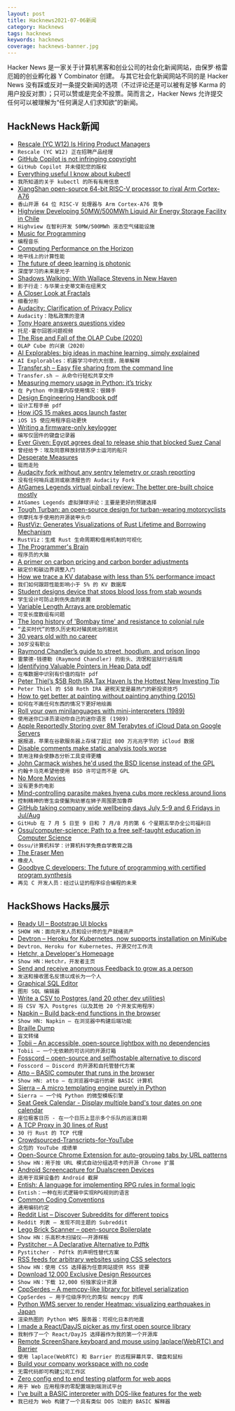 ```yaml
---
layout: post
title: Hacknews2021-07-06新闻
category: Hacknews
tags: hacknews
keywords: hacknews
coverage: hacknews-banner.jpg
---
```


Hacker News 是一家关于计算机黑客和创业公司的社会化新闻网站，由保罗·格雷厄姆的创业孵化器 Y Combinator 创建。
与其它社会化新闻网站不同的是 Hacker News 没有踩或反对一条提交新闻的选项（不过评论还是可以被有足够 Karma 的用户投反对票）；只可以赞或是完全不投票。简而言之，Hacker News 允许提交任何可以被理解为“任何满足人们求知欲”的新闻。

## HackNews Hack新闻


- [Rescale (YC W12) Is Hiring Product Managers](https://jobs.lever.co/rescale/399a7fc1-8318-49fa-a73d-3a1eb7a50c3b?lever-origin=applied&lever-source%5B%5D=Hacker%20News)
- `Rescale (YC W12) 正在招聘产品经理`
- [GitHub Copilot is not infringing copyright](https://juliareda.eu/2021/07/github-copilot-is-not-infringing-your-copyright/)
- `GitHub Copilot 并未侵犯您的版权`
- [Everything useful I know about kubectl](https://www.atomiccommits.io/everything-useful-i-know-about-kubectl/)
- `我所知道的关于 kubectl 的所有有用信息`
- [XiangShan open-source 64-bit RISC-V processor to rival Arm Cortex-A76](https://www.cnx-software.com/2021/07/05/xiangshan-open-source-64-bit-risc-v-processor-rival-arm-cortex-a76/)
- `香山开源 64 位 RISC-V 处理器与 Arm Cortex-A76 竞争`
- [Highview Developing 50MW/500MWh Liquid Air Energy Storage Facility in Chile](https://highviewpower.com/news_announcement/highview-enlasa-developing-50mw-500mwh-liquid-air-energy-storage-facility-in-the-atacama-region-of-chile/)
- `Highview 在智利开发 50MW/500MWh 液态空气储能设施`
- [Music for Programming](https://www.musicforprogramming.net/)
- `编程音乐`
- [Computing Performance on the Horizon](https://brendangregg.com/blog/2021-07-05/computing-performance-on-the-horizon.html)
- `地平线上的计算性能`
- [The future of deep learning is photonic](https://spectrum.ieee.org/computing/hardware/the-future-of-deep-learning-is-photonic)
- `深度学习的未来是光子`
- [Shadows Walking: With Wallace Stevens in New Haven](https://lareviewofbooks.org/article/shadows-walking-with-wallace-stevens-in-new-haven/)
- `影子行走：与华莱士史蒂文斯在纽黑文`
- [A Closer Look at Fractals](https://blog.fract.al/post/62180302979/a-closer-look-at-fractals)
- `细看分形`
- [Audacity: Clarification of Privacy Policy](https://github.com/audacity/audacity/discussions/1225)
- `Audacity：隐私政策的澄清`
- [Tony Hoare answers questions video](https://www.newton.ac.uk/seminar/20210607180018301/)
- `托尼·霍尔回答问题视频`
- [The Rise and Fall of the OLAP Cube (2020)](https://www.holistics.io/blog/the-rise-and-fall-of-the-olap-cube/)
- `OLAP Cube 的兴衰（2020）`
- [AI Explorables: big ideas in machine learning, simply explained](https://pair.withgoogle.com/explorables/)
- `AI Explorables：机器学习中的大创意，简单解释`
- [Transfer.sh – Easy file sharing from the command line](https://transfer.sh)
- `Transfer.sh – 从命令行轻松共享文件`
- [Measuring memory usage in Python: it’s tricky](https://pythonspeed.com/articles/measuring-memory-python/)
- `在 Python 中测量内存使用情况：很棘手`
- [Design Engineering Handbook pdf](https://marketing.invisionapp-cdn.com/www-assets.invisionapp.com/epubs/InVision_DesignEngineeringHandbook.pdf)
- `设计工程手册 pdf`
- [How iOS 15 makes apps launch faster](https://medium.com/geekculture/how-ios-15-makes-your-app-launch-faster-51cf0aa6c520)
- `iOS 15 使应用程序启动更快`
- [Writing a firmware-only keylogger](https://8051enthusiast.github.io/2021/07/05/002-wifi_fun.html)
- `编写仅固件的键盘记录器`
- [Ever Given: Egypt agrees deal to release ship that blocked Suez Canal](https://www.bbc.com/news/world-middle-east-57719551)
- `曾经给予：埃及同意释放封锁苏伊士运河的船只`
- [Desperate Measures](https://www.historytoday.com/archive/history-matters/desperate-measures)
- `铤而走险`
- [Audacity fork without any sentry telemetry or crash reporting](https://github.com/cookiengineer/audacity)
- `没有任何哨兵遥测或崩溃报告的 Audacity Fork`
- [AtGames Legends virtual pinball review: The better pre-built choice mostly](https://arstechnica.com/gaming/2021/07/atgames-legends-virtual-pinball-review-the-better-pre-built-choice-mostly/)
- `AtGames Legends 虚拟弹球评论：主要是更好的预建选择`
- [Tough Turban: an open-source design for turban-wearing motorcyclists](https://toughturban.com/)
- `供摩托车手使用的开源装甲头巾`
- [RustViz: Generates Visualizations of Rust Lifetime and Borrowing Mechanism](https://github.com/rustviz/rustviz)
- `RustViz：生成 Rust 生命周期和借用机制的可视化`
- [The Programmer's Brain](https://www.manning.com/books/the-programmers-brain)
- `程序员的大脑`
- [A primer on carbon pricing and carbon border adjustments](https://economics.td.com/esg-carbon-report)
- `碳定价和碳边界调整入门`
- [How we trace a KV database with less than 5% performance impact](https://en.pingcap.com/blog/how-we-trace-a-kv-database-with-less-than-5-percent-performance-impact)
- `我们如何跟踪性能影响小于 5% 的 KV 数据库`
- [Student designs device that stops blood loss from stab wounds](https://www.bbc.co.uk/news/uk-england-leicestershire-57692160.html)
- `学生设计可防止刺伤失血的装置`
- [Variable Length Arrays are problematic](https://blog.joren.ga/programming/vla-bad)
- `可变长度数组有问题`
- [The long history of 'Bombay time' and resistance to colonial rule](https://www.atlasobscura.com/articles/bombay-time)
- `“孟买时代”的悠久历史和对殖民统治的抵抗`
- [30 years old with no career](item?id=27743303)
- `30岁没有职业`
- [Raymond Chandler’s guide to street, hoodlum, and prison lingo](https://flashbak.com/raymond-chandlers-guide-to-street-hoodlum-and-prison-lingo-443428/)
- `雷蒙德·钱德勒 (Raymond Chandler) 的街头、流氓和监狱行话指南`
- [Identifying Valuable Pointers in Heap Data pdf](https://mickens.seas.harvard.edu/files/mickens/files/memory_cartography.pdf)
- `在堆数据中识别有价值的指针 pdf`
- [Peter Thiel’s $5B Roth IRA Tax Haven Is the Hottest New Investing Tip](https://www.vice.com/en/article/jg8vx4/peter-thiel-5-billion-roth-ira-tax-investing-strategy)
- `Peter Thiel 的 $5B Roth IRA 避税天堂是最热门的新投资技巧`
- [How to get better at painting without painting anything (2015)](http://www.learning-to-see.co.uk/how-to-get-better-at-painting-without-painting-anything)
- `如何在不画任何东西的情况下更好地绘画`
- [Roll your own minilanguages with mini-interpreters (1989)](http://www.textfiles.com/computers/abrash.lst)
- `使用迷你口译员滚动你自己的迷你语言 (1989)`
- [Apple Reportedly Storing over 8M Terabytes of iCloud Data on Google Servers](https://www.macrumors.com/2021/06/29/icloud-data-stored-on-google-cloud-increasing/)
- `据报道，苹果在谷歌服务器上存储了超过 800 万兆兆字节的 iCloud 数据`
- [Disable comments make static analysis tools worse](https://jfmengels.net/disable-comments/)
- `禁用注释会使静态分析工具变得更糟`
- [John Carmack wishes he'd used the BSD license instead of the GPL](https://twitter.com/ID_AA_Carmack/status/1412271091393994754)
- `约翰卡马克希望他使用 BSD 许可证而不是 GPL`
- [No More Movies](https://jayriverlong.github.io/2021/07/05/movies.html)
- `没有更多的电影`
- [Mind-controlling parasite makes hyena cubs more reckless around lions](https://www.nationalgeographic.com/animals/article/mind-controlling-parasite-makes-hyena-cubs-more-reckless-around-lions)
- `控制精神的寄生虫使鬣狗幼崽在狮子周围更加鲁莽`
- [GitHub taking company wide wellbeing days July 5-9 and 6 Fridays in Jul/Aug](https://support.github.com/company-holiday-faq)
- `GitHub 在 7 月 5 日至 9 日和 7 月/8 月的第 6 个星期五举办全公司福利日`
- [Ossu/computer-science: Path to a free self-taught education in Computer Science](https://github.com/ossu/computer-science)
- `Ossu/计算机科学：计算机科学免费自学教育之路`
- [The Eraser Men](https://www.rouleur.cc/blogs/the-rouleur-journal/the-eraser-men)
- `橡皮人`
- [Goodbye C developers: The future of programming with certified program synthesis](https://gopiandcode.uk/logs/log-certified-synthesis.html)
- `再见 C 开发人员：经过认证的程序综合编程的未来`


## HackShows Hacks展示

- [  Ready UI – Bootstrap UI blocks](https://readyui.co/)
- `SHOW HN：面向开发人员和设计师的生产就绪资产`
- [ Devtron – Heroku for Kubernetes, now supports installation on MiniKube](https://github.com/devtron-labs/devtron)
- `Devtron、Heroku for Kubernetes、开源交付工作流`
- [ Hetchr, a Developer's Homepage](https://www.hetchr.com/)
- `Show HN：Hetchr，开发者主页`
- [ Send and receive anonymous Feedback to grow as a person](https://feedbackforgrowth.com)
- `发送和接收匿名反馈以成长为一个人`
- [ Graphical SQL Editor](https://www.youtube.com/watch?v=yxjE8GgXtfo)
- `图形 SQL 编辑器`
- [ Write a CSV to Postgres (and 20 other dev utilities)](https://retool.com/utilities)
- `将 CSV 写入 Postgres（以及其他 20 个开发实用程序）`
- [ Napkin – Build back-end functions in the browser](https://www.napkin.io/)
- `Show HN: Napkin – 在浏览器中构建后端功能`
- [ Braille Dump](https://justine.lol/braille/)
- `盲文转储`
- [ Tobii – An accessible, open-source lightbox with no dependencies](https://github.com/midzer/tobii)
- `Tobii – 一个无依赖的可访问的开源灯箱`
- [ Fosscord – open-source and selfhostable alternative to discord](https://fosscord.com/)
- `Fosscord – Discord 的开源和自托管替代方案`
- [ Atto – BASIC computer that runs in the browser](https://jamesl.me/atto/)
- `Show HN: atto – 在浏览器中运行的新 BASIC 计算机`
- [ Sierra – A micro templating engine purely in Python](https://github.com/BrainStormYourWayIn/sierra)
- `Sierra – 一个纯 Python 的微型模板引擎`
- [ Seat Geek Calendar - Display multiple band's tour dates on one calendar](https://www.seatgeekcalendar.com/)
- `座位极客日历 - 在一个日历上显示多个乐队的巡演日期`
- [ A TCP Proxy in 30 lines of Rust](https://zmedley.com/tcp-proxy.html)
- `30 行 Rust 的 TCP 代理`
- [ Crowdsourced-Transcripts-for-YouTube](https://github.com/Nassim-Saboundji/Crowdsourced-Transcripts-for-YouTube)
- `众包的 YouTube 成绩单`
- [ Open-Source Chrome Extension for auto-grouping tabs by URL patterns](https://github.com/jdhayford/acid-tabs-extension)
- `Show HN：用于按 URL 模式自动分组选项卡的开源 Chrome 扩展`
- [ Android Screencapture for Dualscreen Devices](https://pietromaggi.com/2021/07/04/android-screen-capture-for-dual-screen-devices/)
- `适用于双屏设备的 Android 截屏`
- [ Entish: A language for implementing RPG rules in formal logic](https://github.com/etherealmachine/entish)
- `Entish：一种在形式逻辑中实现RPG规则的语言`
- [ Common Coding Conventions](https://github.com/tum-esi/common-coding-conventions)
- `通用编码约定`
- [ Reddit List – Discover Subreddits for different topics](https://redditlist.io/)
- `Reddit 列表 – 发现不同主题的 Subreddit`
- [ Lego Brick Scanner – open-source Boilerplate](https://github.com/GistNoesis/BrickRegistration)
- `Show HN：乐高积木扫描仪——开源样板`
- [ Pystitcher – A Declarative Alternative to Pdftk](https://github.com/captn3m0/pystitcher)
- `Pystitcher - Pdftk 的声明性替代方案`
- [ RSS feeds for arbitrary websites using CSS selectors](https://feed-me-up-scotty.vincenttunru.com/)
- `Show HN：使用 CSS 选择器为任意网站提供 RSS 提要`
- [ Download 12,000 Exclusive Design Resources](https://www.uihut.com/)
- `Show HN：下载 12,000 份独家设计资源`
- [ CppSerdes – A memcpy-like library for bitlevel serialization](https://github.com/DarrenLevine/cppserdes)
- `CppSerdes – 用于位级序列化的类似 memcpy 的库`
- [ Python WMS server to render Heatmap: visualizing earthquakes in Japan](https://github.com/aksakalli/heatmap-wms)
- `渲染热图的 Python WMS 服务器：可视化日本的地震`
- [ I made a React/DayJS picker as my first open source library](https://grzracz.github.io/react-dayjs-picker/)
- `我制作了一个 React/DayJS 选择器作为我的第一个开源库`
- [ Remote ScreenShare,keyboard and mouse using laplace(WebRTC) and Barrier](https://akilan.io/technicalposts/modifying-laplace-keyboard-mouse/)
- `使用 laplace(WebRTC) 和 Barrier 的远程屏幕共享、键盘和鼠标`
- [ Build your company workspace with no code](https://fibery.io)
- `无需代码即可构建公司工作区`
- [ Zero config end to end testing platform for web apps](https://zylitics.io/)
- `用于 Web 应用程序的零配置端到端测试平台`
- [ I've built a BASIC interpreter with DOS-like features for the web](item?id=27744370)
- `我已经为 Web 构建了一个具有类似 DOS 功能的 BASIC 解释器`

